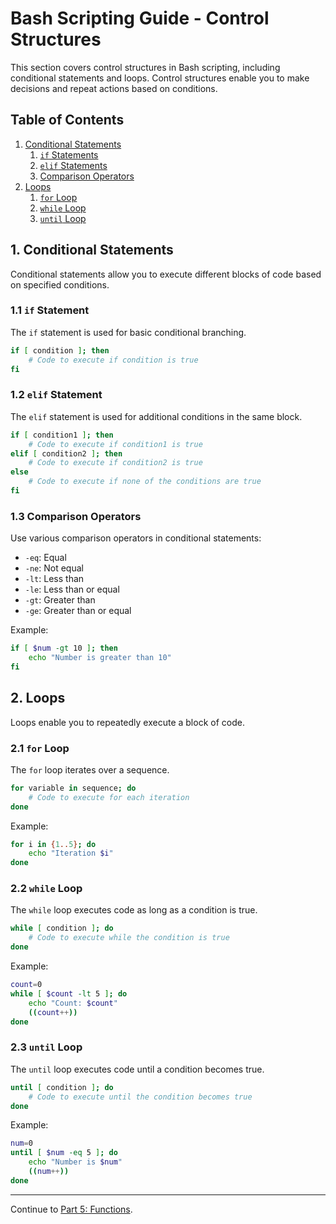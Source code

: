 # Bash Scripting Guide - Control Structures

This section covers control structures in Bash scripting, including conditional statements and loops. Control structures enable you to make decisions and repeat actions based on conditions.

## Table of Contents

1. [Conditional Statements](#1-conditional-statements)
    1. [`if` Statements](#11-if-statements)
    2. [`elif` Statements](#12-elif-statements)
    3. [Comparison Operators](#13-comparison-operators)
2. [Loops](#2-loops)
    1. [`for` Loop](#21-for-loop)
    2. [`while` Loop](#22-while-loop)
    3. [`until` Loop](#23-until-loop)

## 1. Conditional Statements

Conditional statements allow you to execute different blocks of code based on specified conditions.

### 1.1 `if` Statement

The `if` statement is used for basic conditional branching.

```bash
if [ condition ]; then
    # Code to execute if condition is true
fi
```

### 1.2 `elif` Statement

The `elif` statement is used for additional conditions in the same block.

```bash
if [ condition1 ]; then
    # Code to execute if condition1 is true
elif [ condition2 ]; then
    # Code to execute if condition2 is true
else
    # Code to execute if none of the conditions are true
fi
```

### 1.3 Comparison Operators

Use various comparison operators in conditional statements:

- `-eq`: Equal
- `-ne`: Not equal
- `-lt`: Less than
- `-le`: Less than or equal
- `-gt`: Greater than
- `-ge`: Greater than or equal

Example:

```bash
if [ $num -gt 10 ]; then
    echo "Number is greater than 10"
fi
```

## 2. Loops

Loops enable you to repeatedly execute a block of code.

### 2.1 `for` Loop

The `for` loop iterates over a sequence.

```bash
for variable in sequence; do
    # Code to execute for each iteration
done
```

Example:

```bash
for i in {1..5}; do
    echo "Iteration $i"
done
```

### 2.2 `while` Loop

The `while` loop executes code as long as a condition is true.

```bash
while [ condition ]; do
    # Code to execute while the condition is true
done
```

Example:

```bash
count=0
while [ $count -lt 5 ]; do
    echo "Count: $count"
    ((count++))
done
```

### 2.3 `until` Loop

The `until` loop executes code until a condition becomes true.

```bash
until [ condition ]; do
    # Code to execute until the condition becomes true
done
```

Example:

```bash
num=0
until [ $num -eq 5 ]; do
    echo "Number is $num"
    ((num++))
done
```

---
Continue to [Part 5: Functions](https://github.com/nilbarde/python-codes/blob/master/bash_scripting/05.functions.md).
